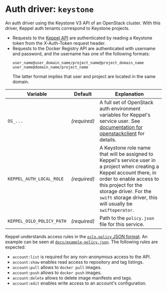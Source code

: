 # Auth driver: `keystone`

An auth driver using the Keystone V3 API of an OpenStack cluster. With this driver, Keppel auth tenants correspond to
Keystone projects.

- Requests to the [Keppel API](../api-spec.md) are authenticated by reading a Keystone token from the X-Auth-Token
  request header.
- Requests to the Docker Registry API are authenticated with username and password, and the username has one of the
  following formats:
  ```
  user_name@user_domain_name/project_name@project_domain_name
  user_name@domain_name/project_name
  ```
  The latter format implies that user and project are located in the same domain.

| Variable | Default | Explanation |
| -------- | ------- | ----------- |
| `OS_...` | *(required)* | A full set of OpenStack auth environment variables for Keppel's service user. See [documentation for openstackclient][os-env] for details. |
| `KEPPEL_AUTH_LOCAL_ROLE` | *(required)* | A Keystone role name that will be assigned to Keppel's service user in a project when creating a Keppel account there, in order to enable access to this project for the storage driver. For the `swift` storage driver, this will usually be `swiftoperator`. |
| `KEPPEL_OSLO_POLICY_PATH` | *(required)* | Path to the `policy.json` file for this service. |

Keppel understands access rules in the [`oslo.policy` JSON format][os-pol]. An example can be seen at
[`docs/example-policy.json`](../example-policy.json). The following rules are expected:

- `account:list` is required for any non-anonymous access to the API.
- `account:show` enables read access to repository and tag listings.
- `account:pull` allows to `docker pull` images.
- `account:push` allows to `docker push` images.
- `account:delete` allows to delete image manifests and tags.
- `account:edit` enables write access to an account's configuration.

[os-env]: https://docs.openstack.org/python-openstackclient/latest/cli/man/openstack.html
[os-pol]: https://docs.openstack.org/oslo.policy/latest/admin/policy-json-file.html
